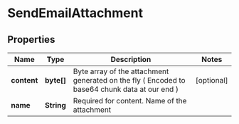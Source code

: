
# SendEmailAttachment

## Properties
Name | Type | Description | Notes
------------ | ------------- | ------------- | -------------
**content** | **byte[]** | Byte array of the attachment generated on the fly ( Encoded to base64 chunk data at our end ) |  [optional] 
**name** | **String** | Required for content. Name of the attachment | 



